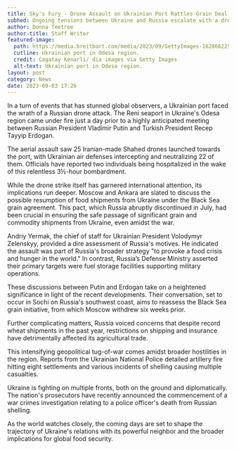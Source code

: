 ```yaml
---
title: Sky's Fury - Drone Assault on Ukrainian Port Rattles Grain Deal Talks
subhed: Ongoing tensions between Ukraine and Russia escalate with a drone onslaught ahead of pivotal Black Sea grain agreement discussions
author: Donna Teetree
author-title: Staff Writer
featured-image: 
  path: https://media.breitbart.com/media/2023/09/GettyImages-1628662250-2-640x480.jpg
  cutline: Ukrainian port in Odesa region.
  credit: Cagatay Kenarli/ dia images via Getty Images
  alt-text: Ukrainian port in Odesa region.
layout: post
category: News
date: 2023-09-03 17:26
---
```


In a turn of events that has stunned global observers, a Ukrainian port faced the wrath of a Russian drone attack. The Reni seaport in Ukraine's Odesa region came under fire just a day prior to a highly anticipated meeting between Russian President Vladimir Putin and Turkish President Recep Tayyip Erdogan.

The aerial assault saw 25 Iranian-made Shahed drones launched towards the port, with Ukrainian air defenses intercepting and neutralizing 22 of them. Officials have reported two individuals being hospitalized in the wake of this relentless 3½-hour bombardment.

While the drone strike itself has garnered international attention, its implications run deeper. Moscow and Ankara are slated to discuss the possible resumption of food shipments from Ukraine under the Black Sea grain agreement. This pact, which Russia abruptly discontinued in July, had been crucial in ensuring the safe passage of significant grain and commodity shipments from Ukraine, even amidst the war.

Andriy Yermak, the chief of staff for Ukrainian President Volodymyr Zelenskyy, provided a dire assessment of Russia's motives. He indicated the assault was part of Russia's broader strategy "to provoke a food crisis and hunger in the world." In contrast, Russia’s Defense Ministry asserted their primary targets were fuel storage facilities supporting military operations.

These discussions between Putin and Erdogan take on a heightened significance in light of the recent developments. Their conversation, set to occur in Sochi on Russia's southwest coast, aims to reassess the Black Sea grain initiative, from which Moscow withdrew six weeks prior.

Further complicating matters, Russia voiced concerns that despite record wheat shipments in the past year, restrictions on shipping and insurance have detrimentally affected its agricultural trade.

This intensifying geopolitical tug-of-war comes amidst broader hostilities in the region. Reports from the Ukrainian National Police detailed artillery fire hitting eight settlements and various incidents of shelling causing multiple casualties.

Ukraine is fighting on multiple fronts, both on the ground and diplomatically. The nation's prosecutors have recently announced the commencement of a war crimes investigation relating to a police officer's death from Russian shelling.

As the world watches closely, the coming days are set to shape the trajectory of Ukraine's relations with its powerful neighbor and the broader implications for global food security.

